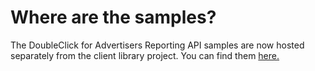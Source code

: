 Where are the samples?
=======================================================
The DoubleClick for Advertisers Reporting API samples are now hosted separately
from the client library project. You can find them
[here.](https://github.com/googleads/googleads-dfa-reporting-samples)
